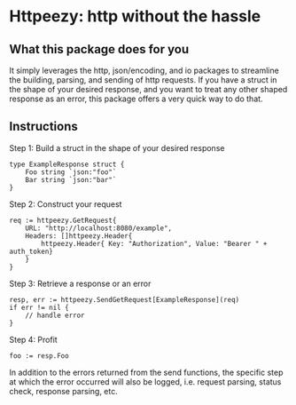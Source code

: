 # Httpeezy: http without the hassle

## What this package does for you

It simply leverages the http, json/encoding, and io packages to streamline the building, parsing, and sending of http requests.
If you have a struct in the shape of your desired response, and you want to treat any other shaped response as an error, this package offers a very quick way to do that.

## Instructions
Step 1: Build a struct in the shape of your desired response

```
type ExampleResponse struct {
    Foo string `json:"foo"`
    Bar string `json:"bar"`
}
```

Step 2: Construct your request

```
req := httpeezy.GetRequest{
    URL: "http://localhost:8080/example",
    Headers: []httpeezy.Header{
        httpeezy.Header{ Key: "Authorization", Value: "Bearer " + auth_token}
    }
}
```

Step 3: Retrieve a response or an error

```
resp, err := httpeezy.SendGetRequest[ExampleResponse](req)
if err != nil {
    // handle error
}
```

Step 4: Profit

```
foo := resp.Foo
```

In addition to the errors returned from the send functions, the specific step at which the error occurred will also be logged, i.e. request parsing, status check, response parsing, etc.
